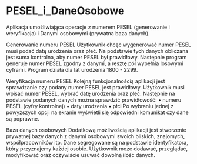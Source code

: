 # PESEL_i_DaneOsobowe
Aplikacja umożliwiająca operacje z numerem PESEL (generowanie i weryfikacja) i Danymi osobowymi (prywatna baza danych).

Generowanie numeru PESEL
Użytkownik chcąc wygenerować numer PESEL musi podać datę urodzenia oraz płeć. 
Na podstawie tych danych obliczana jest suma kontrolna, aby numer PESEL był prawidłowy.
Następnie program generuje numer PESEL zgodny z danymi, a resztę pól wypełnia losowymi cyframi. Program działa dla lat urodzenia 1800 - 2299.

Weryfikacja numeru PESEL
Kolejną funkcjonalnością aplikacji jest sprawdzanie czy podany numer PESEL jest prawidłowy. Użytkownik musi wpisać numer PESEL, wybrać datę urodzenia oraz płeć.
Następnie na podstawie podanych danych można sprawdzić prawidłowość:
• numeru PESEL (cyfry kontrolnej)
• daty urodzenia
• płci
Po wybraniu jednej z powyższych opcji na ekranie wyświetli się odpowiedni komunikat czy dane są poprawne.

Baza danych osobowych
Dodatkową możliwością aplikacji jest stworzenie prywatnej bazy danych z danymi osobowymi swoich bliskich, znajomych, współpracowników itp. Dane segregowane są na podstawie identyfikatora, który przyznajemy każdej osobie. Użytkownik może dodawać, przeglądać, modyfikować oraz oczywiście usuwać dowolną ilość danych.
